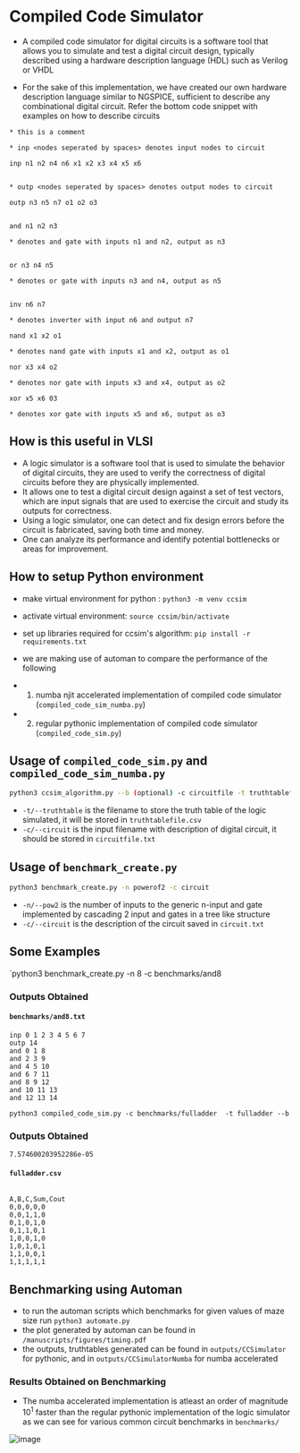 # Compiled Code Simulator

- A compiled code simulator for digital circuits is a software tool that allows you to simulate and test a digital circuit design, typically described using a hardware description language (HDL) such as Verilog or VHDL

- For the sake of this implementation, we have created our own hardware description language similar to NGSPICE, sufficient to describe any combinational digital circuit. Refer the bottom code snippet with examples on how to describe circuits

```
* this is a comment

* inp <nodes seperated by spaces> denotes input nodes to circuit

inp n1 n2 n4 n6 x1 x2 x3 x4 x5 x6


* outp <nodes seperated by spaces> denotes output nodes to circuit

outp n3 n5 n7 o1 o2 o3


and n1 n2 n3

* denotes and gate with inputs n1 and n2, output as n3


or n3 n4 n5 

* denotes or gate with inputs n3 and n4, output as n5 


inv n6 n7

* denotes inverter with input n6 and output n7

nand x1 x2 o1

* denotes nand gate with inputs x1 and x2, output as o1 

nor x3 x4 o2

* denotes nor gate with inputs x3 and x4, output as o2 

xor x5 x6 03

* denotes xor gate with inputs x5 and x6, output as o3 

```

## How is this useful in VLSI 

- A logic simulator is a software tool that is used to simulate the behavior of digital circuits, they are used to verify the correctness of digital circuits before they are physically implemented.
- It allows one to test a digital circuit design against a set of test vectors, which are input signals that are used to exercise the circuit and study its outputs for correctness.
- Using a logic simulator, one can detect and fix design errors before the circuit is fabricated, saving both time and money.
- One can analyze its performance and identify potential bottlenecks or areas for improvement.

## How to setup Python environment

- make virtual environment for python : `python3 -m venv ccsim`
- activate virtual environment: `source ccsim/bin/activate`
- set up libraries required for ccsim's algorithm: `pip install -r requirements.txt`

- we are making use of automan to compare the performance of the following
- 1. numba njit accelerated implementation of compiled code simulator (`compiled_code_sim_numba.py`)
- 2. regular pythonic implementation of compiled code simulator (`compiled_code_sim.py`)


## Usage of `compiled_code_sim.py` and `compiled_code_sim_numba.py`

```bash
python3 ccsim_algorithm.py --b (optional) -c circuitfile -t truthtablefile
```

- `-t/--truthtable` is the filename to store the truth table of the logic simulated, it will be stored in `truthtablefile.csv`
- `-c/--circuit` is the input filename with description of digital circuit, it should be stored in `circuitfile.txt`

## Usage of `benchmark_create.py`

```bash
python3 benchmark_create.py -n powerof2 -c circuit
``` 

- `-n/--pow2` is the number of inputs to the generic n-input and gate implemented by cascading 2 input and gates in a tree like structure
- `-c/--circuit` is the description of the circuit saved in `circuit.txt`

## Some Examples

`python3 benchmark_create.py -n 8 -c benchmarks/and8

### Outputs Obtained 

#### `benchmarks/and8.txt`

```
inp 0 1 2 3 4 5 6 7
outp 14
and 0 1 8
and 2 3 9
and 4 5 10
and 6 7 11
and 8 9 12
and 10 11 13
and 12 13 14
```

`python3 compiled_code_sim.py -c benchmarks/fulladder  -t fulladder --b`

### Outputs Obtained


```
7.574600203952286e-05
```

#### `fulladder.csv`


```

A,B,C,Sum,Cout
0,0,0,0,0
0,0,1,1,0
0,1,0,1,0
0,1,1,0,1
1,0,0,1,0
1,0,1,0,1
1,1,0,0,1
1,1,1,1,1

```

## Benchmarking using Automan
- to run the automan scripts which benchmarks for given values of maze size run `python3 automate.py`
- the plot generated by automan can be found in `/manuscripts/figures/timing.pdf`
- the outputs, truthtables generated can be found in `outputs/CCSimulator` for pythonic, and in `outputs/CCSimulatorNumba` for numba accelerated

### Results Obtained on Benchmarking

- The numba accelerated implementation is atleast an order of magnitude $10^1$ faster than the regular pythonic implementation of the logic simulator as we can see for various common circuit benchmarks in `benchmarks/` 

![image](https://user-images.githubusercontent.com/46604893/234865017-2574f715-2618-4c55-bac2-50307c7d0a17.png)
